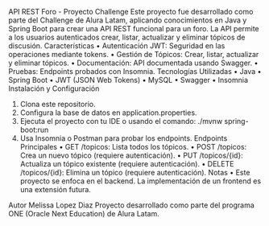 API REST Foro - Proyecto Challenge
Este proyecto fue desarrollado como parte del Challenge de Alura Latam, aplicando conocimientos en Java y Spring Boot para crear una API REST funcional para un foro. La API permite a los usuarios autenticados crear, listar, actualizar y eliminar tópicos de discusión.
Características
•	Autenticación JWT: Seguridad en las operaciones mediante tokens.
•	Gestión de Tópicos: Crear, listar, actualizar y eliminar tópicos.
•	Documentación: API documentada usando Swagger.
•	Pruebas: Endpoints probados con Insomnia.
Tecnologías Utilizadas
•	Java
•	Spring Boot
•	JWT (JSON Web Tokens)
•	MySQL
•	Swagger
•	Insomnia
Instalación y Configuración
1.	Clona este repositorio.
2.	Configura la base de datos en application.properties.
3.	Ejecuta el proyecto con tu IDE o usando el comando:
./mvnw spring-boot:run
4.	Usa Insomnia o Postman para probar los endpoints.
Endpoints Principales
•	GET /topicos: Lista todos los tópicos.
•	POST /topicos: Crea un nuevo tópico (requiere autenticación).
•	PUT /topicos/{id}: Actualiza un tópico existente (requiere autenticación).
•	DELETE /topicos/{id}: Elimina un tópico (requiere autenticación).
Notas
•	Este proyecto se enfoca en el backend. La implementación de un frontend es una extensión futura.

Autor Melissa Lopez Diaz
Proyecto desarrollado como parte del programa ONE (Oracle Next Education) de Alura Latam.
